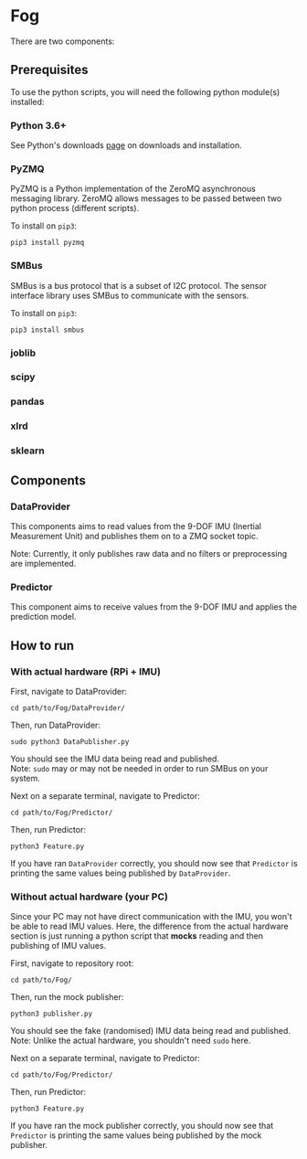 # Fog

There are two components:

## Prerequisites
To use the python scripts, you will need the following python module(s) installed:

### Python 3.6+
See Python's downloads [page](https://www.python.org/downloads/) on downloads and installation.

### PyZMQ
PyZMQ is a Python implementation of the ZeroMQ asynchronous messaging library. ZeroMQ allows messages to be passed between two python process (different scripts).

To install on `pip3`:

`pip3 install pyzmq`

### SMBus
SMBus is a bus protocol that is a subset of I2C protocol. The sensor interface library uses SMBus to communicate with the sensors.

To install on `pip3`:

`pip3 install smbus`

### joblib
### scipy
### pandas
### xlrd
### sklearn

## Components
### DataProvider
This components aims to read values from the 9-DOF IMU (Inertial Measurement Unit) and publishes them on to a ZMQ socket topic.

Note: Currently, it only publishes raw data and no filters or preprocessing are implemented.

### Predictor
This component aims to receive values from the 9-DOF IMU and applies the prediction model.

## How to run
### With actual hardware (RPi + IMU)
First, navigate to DataProvider:

`cd path/to/Fog/DataProvider/`

Then, run DataProvider:

`sudo python3 DataPublisher.py`

You should see the IMU data being read and published. \
Note: `sudo` may or may not be needed in order to run SMBus on your system.

Next on a separate terminal, navigate to Predictor:

`cd path/to/Fog/Predictor/`

Then, run Predictor:

`python3 Feature.py`

If you have ran `DataProvider` correctly, you should now see that `Predictor` is printing the same values being published by `DataProvider`.

### Without actual hardware (your PC)
Since your PC may not have direct communication with the IMU, you won't be able to read IMU values. Here, the difference from the actual hardware section is just running a python script that **mocks** reading and then publishing of IMU values.

First, navigate to repository root:

`cd path/to/Fog/`

Then, run the mock publisher:

`python3 publisher.py`

You should see the fake (randomised) IMU data being read and published. \
Note: Unlike the actual hardware, you shouldn't need `sudo` here.

Next on a separate terminal, navigate to Predictor:

`cd path/to/Fog/Predictor/`

Then, run Predictor:

`python3 Feature.py`

If you have ran the mock publisher correctly, you should now see that `Predictor` is printing the same values being published by the mock publisher.